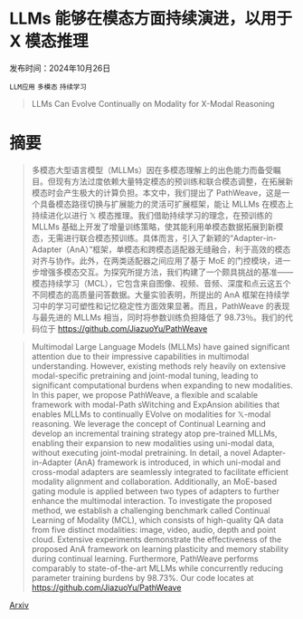 # LLMs 能够在模态方面持续演进，以用于 X 模态推理

发布时间：2024年10月26日

`LLM应用` `多模态` `持续学习`

> LLMs Can Evolve Continually on Modality for X-Modal Reasoning

# 摘要

> 多模态大型语言模型（MLLMs）因在多模态理解上的出色能力而备受瞩目。但现有方法过度依赖大量特定模态的预训练和联合模态调整，在拓展新模态时会产生极大的计算负担。本文中，我们提出了 PathWeave，这是一个具备模态路径切换与扩展能力的灵活可扩展框架，能让 MLLMs 在模态上持续进化以进行 $\mathbb{X}$ 模态推理。我们借助持续学习的理念，在预训练的 MLLMs 基础上开发了增量训练策略，使其能利用单模态数据拓展到新模态，无需进行联合模态预训练。具体而言，引入了新颖的“Adapter-in-Adapter（AnA）”框架，单模态和跨模态适配器无缝融合，利于高效的模态对齐与协作。此外，在两类适配器之间应用了基于 MoE 的门控模块，进一步增强多模态交互。为探究所提方法，我们构建了一个颇具挑战的基准——模态持续学习（MCL），它包含来自图像、视频、音频、深度和点云这五个不同模态的高质量问答数据。大量实验表明，所提出的 AnA 框架在持续学习中的学习可塑性和记忆稳定性方面效果显著。而且，PathWeave 的表现与最先进的 MLLMs 相当，同时将参数训练负担降低了 98.73％。我们的代码位于 https://github.com/JiazuoYu/PathWeave

> Multimodal Large Language Models (MLLMs) have gained significant attention due to their impressive capabilities in multimodal understanding. However, existing methods rely heavily on extensive modal-specific pretraining and joint-modal tuning, leading to significant computational burdens when expanding to new modalities. In this paper, we propose PathWeave, a flexible and scalable framework with modal-Path sWitching and ExpAnsion abilities that enables MLLMs to continually EVolve on modalities for $\mathbb{X}$-modal reasoning. We leverage the concept of Continual Learning and develop an incremental training strategy atop pre-trained MLLMs, enabling their expansion to new modalities using uni-modal data, without executing joint-modal pretraining. In detail, a novel Adapter-in-Adapter (AnA) framework is introduced, in which uni-modal and cross-modal adapters are seamlessly integrated to facilitate efficient modality alignment and collaboration. Additionally, an MoE-based gating module is applied between two types of adapters to further enhance the multimodal interaction. To investigate the proposed method, we establish a challenging benchmark called Continual Learning of Modality (MCL), which consists of high-quality QA data from five distinct modalities: image, video, audio, depth and point cloud. Extensive experiments demonstrate the effectiveness of the proposed AnA framework on learning plasticity and memory stability during continual learning. Furthermore, PathWeave performs comparably to state-of-the-art MLLMs while concurrently reducing parameter training burdens by 98.73%. Our code locates at https://github.com/JiazuoYu/PathWeave

[Arxiv](https://arxiv.org/abs/2410.20178)